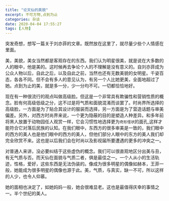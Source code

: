 ```yaml
---
title: "论天仙的美貌"
excerpt: 不可方物,点到为止
categories: 杂谈
date: 2020-04-04 17:55:27
tags: [人物]
---
```

突发奇想，想写一篇关于刘亦菲的文章。既然放在这里了，就尽量少些个人情感在里面。

美，美貌，美女当然都是客观存在的东西。我们认为明星很美，就是说在大多数的人的眼中，他是美的。这时候再去争论个人的不理解是没有意义的。自刘亦菲成为公众人物以后，自此之后，以及自此之前，当然也还有无数美貌的女明星。千姿百态，各各不同。但不会有多人的意见认为，有另一个人比她更美，全面地超过了她。点到为止的美，就是多一分，少一分均不可。一切都恰恰地好。

现在有一种很流行的观点叫做高级脸。但这是一个非常具有欺骗性和营销性质的概念。脸有何高级低级之分，这不过是将气质和面貌混淆而谈罢了。时尚界所选择的高级脸，一方面是为了贴合其设计的服装而选择，另一方面是为了营造话题与审美偏差。另外，对西方时尚界来说，一个更为隐蔽的目的是塑造人种差异。和多年前将黑人放置于动物园任人观赏一样，它会习惯性地选择更为`奇形怪状`的面孔,这样才能符合它对落后民族的认知。在我们眼中，东西方的很多审美是一致的，我们眼中的西方的美人也是他们眼中的西方的美人，但他们部分人眼中的东方的美人我们却完全欣赏不来。这也是以后我们会在时尚以及影视届所要遭遇的更多的冲突之一。

对普通人来讲，没必要纠结于这些虚伪的概念。我们可以很直观地区分出美与丑，有无气质与否。而天仙在面貌与气质二者，俱是最佳之一。一个人从小的生活轨迹，性格，爱好，这些东西是无法伪装的。像成为很多明星的偶像如赫本，王菲一般，她能成为很多明星的偶像也源于此。美，气质，与真实，缺一不可，所以这样的人少，也令人仰慕。

她的面相也决定了，如她妈妈一般，她会很难显老。这也是最值得庆幸的事情之一。半个世纪的美人。
